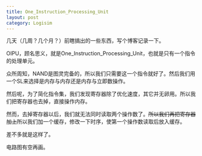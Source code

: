 ```yaml
---
title: One_Instruction_Processing_Unit
layout: post
category: Logisim
---
```


几天（几周？几个月？）前瞎搞出的一些东西，写个博客记录一下。

OIPU，顾名思义，就是One_Instruction_Processing_Unit，也就是只有一个指令的处理单元。

众所周知，NAND是图灵完备的，所以我们只需要这一个指令就好了。然后我们用一个SL来选择是内存与内存还是内存与立即数操作。

然后呢，为了简化指令集，我们发现寄存器除了优化速度，其它并无卵用。所以我们把寄存器也去掉，直接操作内存。

然而，去掉寄存器以后，我们就无法同时读取两个操作数了。~~所以我们再把寄存器加上~~所以我们加一个缓存，修改一下时序，使第一个操作数读取后放入缓存。

差不多就是这样了。

电路图有空再画。
